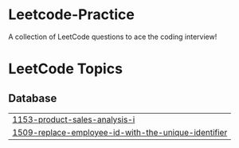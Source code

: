 # Leetcode-Practice
A collection of LeetCode questions to ace the coding interview!

<!---LeetCode Topics Start-->
# LeetCode Topics
## Database
|  |
| ------- |
| [1153-product-sales-analysis-i](https://github.com/nisargakadam/Leetcode-Practice/tree/master/1153-product-sales-analysis-i) |
| [1509-replace-employee-id-with-the-unique-identifier](https://github.com/nisargakadam/Leetcode-Practice/tree/master/1509-replace-employee-id-with-the-unique-identifier) |
<!---LeetCode Topics End-->